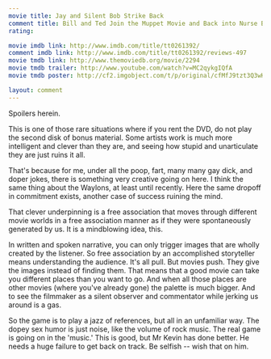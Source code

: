 ```yaml
---
movie title: Jay and Silent Bob Strike Back
comment title: Bill and Ted Join the Muppet Movie and Back into Nurse Betty
rating: 

movie imdb link: http://www.imdb.com/title/tt0261392/
comment imdb link: http://www.imdb.com/title/tt0261392/reviews-497
movie tmdb link: http://www.themoviedb.org/movie/2294
movie tmdb trailer: http://www.youtube.com/watch?v=MC2qykgIQfA
movie tmdb poster: http://cf2.imgobject.com/t/p/original/cfMfJ9tzt3Q3wHEk04yqURcCrXh.jpg

layout: comment
---
```


Spoilers herein.

This is one of those rare situations where if you rent the DVD, do not play the second disk of bonus material. Some artists work is much more intelligent and clever than they are, and seeing how stupid and unarticulate they are just ruins it all.

That's because for me, under all the poop, fart, many many gay dick, and doper jokes, there is something very creative going on here. I think the same thing about the Waylons, at least until recently. Here the same dropoff in commitment exists, another case of success ruining the mind.

That clever  underpinning is a free association that moves through different movie worlds in a free association manner as if they were spontaneously generated by us. It is a mindblowing idea, this.

In written and spoken narrative, you can only trigger images that are wholly created by the listener. So free association by an accomplished storyteller means understanding the audience. It's all pull. But movies push. They give the images instead of finding them. That means that a good movie can take you different places than you want to go. And when all those places are other movies (where you've already gone) the palette is much bigger. And to see the filmmaker as a silent observer and commentator while jerking us around is a gas.

So the game is to play a jazz of references, but all in an unfamiliar way. The dopey sex humor is just noise, like the volume of rock music. The real game is going on in the 'music.' This is good, but Mr Kevin has done better. He needs a huge failure to get back on track. Be selfish -- wish that on him.